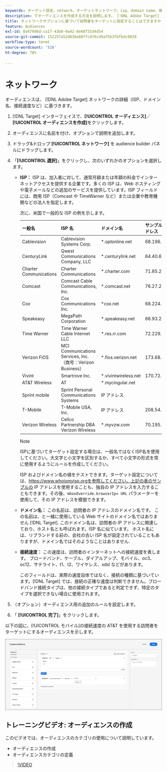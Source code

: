 ```yaml
---
keywords: ターゲット設定、network、ターゲットネットワーク、isp、domain name、接続速度、target isp、targetドメイン名、ターゲット接続速度
description: でオーディエンスを作成する方法を説明します。 [!DNL Adobe Target] ネットワークの詳細に基づいて。
title: ネットワークオプションに基づいて訪問者をターゲットに設定することはできますか？
feature: Audiences
exl-id: 0a479d6d-ca17-43b8-9a42-8e68f31d4d54
source-git-commit: 152257a52d836a88ffcd76cd9af5b3fbfbdc0839
workflow-type: tm+mt
source-wordcount: '516'
ht-degree: 78%

---
```


# ネットワーク

オーディエンスは、 [!DNL Adobe Target] ネットワークの詳細（ISP、ドメイン名、接続速度など）に基づきます。

1. [!DNL Target] インターフェイスで、**[!UICONTROL オーディエンス]**／**[!UICONTROL オーディエンスを作成]**&#x200B;をクリックします。
1. オーディエンスに名前を付け、オプションで説明を追加します。
1. ドラッグ&amp;ドロップ **[!UICONTROL ネットワーク]** を audience builder パネルにドラッグします。
1. 「**[!UICONTROL 選択]**」をクリックし、次のいずれかのオプションを選択します。

   * **ISP：** ISP は、加入者に対して、通常月額または年額の料金でインターネットアクセスを提供する企業です。多くの ISP は、Web ホスティングや電子メールなどの追加のサービスを提供しています。ISP フィールドには、商用 ISP（Comcast や TimeWarner など）または企業や教育機関などの法人を指定します。

      次に、米国で一般的な ISP の例を示します。

      | 一般名 | ISP 名 | ドメイン名 | サンプルの IP アドレス |
      |---|---|---|---|
      | Cablevision | Cablevision Systems Corp. | &#42;.optonline.net | 68.196.130.239 |
      | CenturyLink | Qwest Communications Company, LLC | &#42;.centurylink.net | 64.40.65.0 |
      | Charter Communications | Charter Communications | &#42;.charter.com | 71.85.225.124 |
      | Comcast | Comcast Cable Communications, Inc. | &#42;.comcast.net | 76.27.24.28 |
      | Cox | Cox Communications Inc. | &#42;cox.net | 68.224.174.22 |
      | Speakeasy | MegaPath Corporation | &#42;.speakeasy.net | 66.93.240.0 |
      | Time Warner | Time Warner Cable Internet LLC | &#42;.res.rr.com | 72.229.28.185 |
      | Verizon FiOS | MCI Communications Services, Inc.（商号：Verizon Business） | &#42;.fios.verizon.net | 173.68.112.34 |
      | Vivint | Smartrove Inc. | &#42;.vivintwireless.net | 170.72.26.105 |
      | AT&amp;T Wireless | AT | &#42;.mycingular.net |  |
      | Sprint mobile | Sprint Personal Communications Systems | IP アドレス |  |
      | T-Mobile | T-Mobile USA, Inc. | IP アドレス | 208.54.86.0 |
      | Verizon Wireless | Cellco Partnership DBA Verizon Wireless | &#42;.myvzw.com | 70.195.74.199 |

      >[!NOTE]
      >
      >ISPに基づいてターゲット設定する場合は、一般名ではなくISP名を使用してください。大文字と小文字を区別するか、すべて小文字の形式を常に使用するようにルールを作成してください。

      ISP およびドメイン名の値をテストできます。ターゲット設定については、[](https://www.whoismyisp.org)https://www.whoismyisp.orgを参照してください。上記の表のサンプルの IP アドレスを使用することも、独自の IP アドレスを入力することもできます。その後、`mboxOverride.browserIp= URL` パラメーターを使用して、その IP アドレスを模倣できます。

   * **ドメイン名：** この名前は、訪問者の IP アドレスのドメイン名です。 この名前は、と一緒に使用している Web サイトのドメイン名ではありません [!DNL Target]. このドメイン名は、訪問者の IP アドレスに関連しており、ホスト名とも呼ばれます。ISP 名に似ています。 ホスト名には、リブランドする前の、会社の古い ISP 名が設定されていることもありますが、ドメイン名ではそのようなことはありません.
   * **接続速度：** この速度は、訪問者のインターネットへの接続速度を表します。 ブロードバンド、ケーブル、ダイアルアップ、モバイル、oc3、oc12、サテライト、t1、t2、ワイヤレス、xdsl などがあります。

      このフィールドは、実際の速度自体ではなく、接続の種類に基づいています。[!DNL Target] では、接続の正確な速度は判断できません。ブロードバンド接続タイプは、他の接続タイプであると判定できず、特定のタイプを選択できない場合に使用されます。

1. （オプション）オーディエンス用の追加のルールを設定します。
1. 「 **[!UICONTROL 完了]**」をクリックします。

以下の図に、[!UICONTROL モバイル]の接続速度の AT&amp;T を使用する訪問者をターゲットにするオーディエンスを示します。

![ネットワークターゲット](assets/target_network.png)

## トレーニングビデオ: オーディエンスの作成

このビデオでは、オーディエンスのカテゴリの使用について説明しています。

* オーディエンスの作成
* オーディエンスカテゴリの定義

>[!VIDEO](https://video.tv.adobe.com/v/17392)
